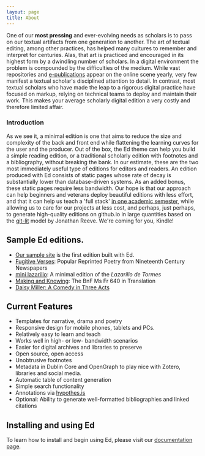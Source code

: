 ```yaml
---
layout: page
title: About
---
```


One of our **most pressing** and ever-evolving needs as scholars is to pass on our textual artifacts
from one generation to another. The art of textual editing, among other practices, has helped many
cultures to remember and interpret for centuries. Alas, that art is practiced and encouraged in its
highest form by a dwindling number of scholars. In a digital environment the problem is compounded
by the difficulties of the medium. While vast repositories and [e-publications](https://en.wikipedia.org/wiki/Electronic_publishing) appear on the
online scene yearly, very few manifest a textual scholar's disciplined attention to detail. In
contrast, most textual scholars who have made the leap to a rigorous digital practice have focused
on markup, relying on technical teams to deploy and maintain their work. This makes your average
scholarly digital edition a very costly and therefore limited affair.

### Introduction

As we see it, a minimal edition is one that aims to reduce the size and complexity of the back and
front end while flattening the learning curves for the user and the producer. Out of the box, the Ed
theme can help you build a simple reading edition, or a traditional scholarly edition with footnotes
and a bibliography, without breaking the bank. In our estimate, these are the two most immediately
useful type of editions for editors and readers. An edition produced with Ed consists of static
pages whose rate of decay is substantially lower than database-driven systems. As an added bonus,
these static pages require less bandwidth. Our hope is that our approach can help beginners and
veterans deploy beautiful editions with less effort, and that it can help us teach a 'full stack'
[in one academic semester](https://github.com/susannalles/MinimalEditions/blob/master/README.md),
while allowing us to care for our projects at less cost, and perhaps, just perhaps, to generate
high-quality editions on github.io in large quantities based on the
[git-lit](http://jonreeve.com/2015/09/introducing-git-lit/) model by Jonathan Reeve. We're coming
for you, Kindle!


## Sample Ed editions.

- [Our sample site](http://minicomp.github.io/ed/) is the first edition built with Ed.
- [Fugitive Verses](http://fugitiverses.viraltexts.org/): Popular Reprinted Poetry from Nineteenth Century Newspapers
- [mini lazarillo](http://minilazarillo.github.io/): A minimal edition of the *Lazarillo de Tormes*
- [Making and Knowing](https://cu-mkp.github.io/GR8975-edition/): The BnF Ms Fr 640 in Translation
- [Daisy Miller: A Comedy in Three Acts](https://britaneeelizabeth.github.io/ed/texts/DaisyMillerPlay/)


## Current Features

- Templates for narrative, drama and poetry
- Responsive design for mobile phones, tablets and PCs.
- Relatively easy to learn and teach
- Works well in high- or low- bandwidth scenarios
- Easier for digital archives and libraries to preserve
- Open source, open access
- Unobtrusive footnotes
- Metadata in Dublin Core and OpenGraph to play nice with Zotero, libraries and social media.
- Automatic table of content generation
- Simple search functionality
- Annotations via [hypothes.is](https://hypothes.is/)
- Optional: Ability to generate well-formatted bibliographies and linked citations


## Installing and using Ed

To learn how to install and begin using Ed, please visit our
[documentation page](http://minicomp.github.io/ed/documentation).
